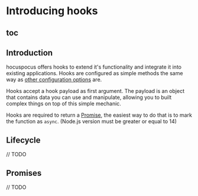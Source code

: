 # Introducing hooks

## toc

## Introduction

hocuspocus offers hooks to extend it's functionality and integrate it into existing applications. Hooks are configured as simple methods the same way as [other configuration options](/guide/configuration) are.

Hooks accept a hook payload as first argument. The payload is an object that contains data you can use and manipulate, allowing you to built complex things on top of this simple mechanic.

Hooks are required to return a [Promise](https://developer.mozilla.org/en-US/docs/Web/JavaScript/Reference/Global_Objects/Promise), the easiest way to do that is to mark the function as `async`. (Node.js version must be greater or equal to 14)

## Lifecycle

// TODO

## Promises

// TODO

